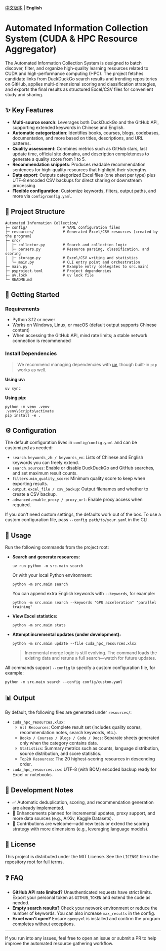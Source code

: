[中文版本](README.md) | **English**

# Automated Information Collection System (CUDA & HPC Resource Aggregator)

The Automated Information Collection System is designed to batch discover, filter, and organize high-quality learning resources related to CUDA and high-performance computing (HPC). The project fetches candidate links from DuckDuckGo search results and trending repositories on GitHub, applies multi-dimensional scoring and classification strategies, and exports the final results as structured Excel/CSV files for convenient study and sharing.

## ✨ Key Features
- **Multi-source search**: Leverages both DuckDuckGo and the GitHub API, supporting extended keywords in Chinese and English.
- **Automatic categorization**: Identifies books, courses, blogs, codebases, documentation, and more based on titles, descriptions, and URL patterns.
- **Quality assessment**: Combines metrics such as GitHub stars, last update time, official site domains, and description completeness to generate a quality score from 1 to 5.
- **Recommendation snippets**: Produces readable recommendation sentences for high-quality resources that highlight their strengths.
- **Data export**: Outputs categorized Excel files (one sheet per type) plus UTF-8 encoded CSV backups for direct sharing or downstream processing.
- **Flexible configuration**: Customize keywords, filters, output paths, and more via `config/config.yaml`.

## 📁 Project Structure
```
Automated Information Collection/
├─ config/                # YAML configuration files
├─ resources/             # Generated Excel/CSV resources (created by the program)
├─ src/
│  ├─ collector.py        # Search and collection logic
│  ├─ parsers.py          # Resource parsing, classification, and scoring
│  ├─ storage.py          # Excel/CSV writing and statistics
│  └─ main.py             # CLI entry point and orchestration
├─ main.py                # Example entry (delegates to src.main)
├─ pyproject.toml         # Project dependencies
├─ uv.lock                # uv lock file
└─ README.md
```

## 🚀 Getting Started
### Requirements
- Python 3.12 or newer
- Works on Windows, Linux, or macOS (default output supports Chinese content)
- When accessing the GitHub API, mind rate limits; a stable network connection is recommended

### Install Dependencies
> We recommend managing dependencies with [uv](https://github.com/astral-sh/uv), though built-in `pip` works as well.

**Using uv:**
```
uv sync
```

**Using pip:**
```
python -m venv .venv
.venv\Scripts\activate
pip install -e .
```

## ⚙️ Configuration
The default configuration lives in `config/config.yaml` and can be customized as needed:
- `search.keywords_zh / keywords_en`: Lists of Chinese and English keywords you can freely extend.
- `search.sources`: Enable or disable DuckDuckGo and GitHub searches, and set maximum result counts.
- `filters.min_quality_score`: Minimum quality score to keep when exporting results.
- `output.excel_file / csv_backup`: Output filenames and whether to create a CSV backup.
- `advanced.enable_proxy / proxy_url`: Enable proxy access when required.

If you don't need custom settings, the defaults work out of the box. To use a custom configuration file, pass `--config path/to/your.yaml` in the CLI.

## 🧪 Usage
Run the following commands from the project root:

- **Search and generate resources:**
  ```
  uv run python -m src.main search
  ```
  Or with your local Python environment:
  ```
  python -m src.main search
  ```
  You can append extra English keywords with `--keywords`, for example:
  ```
  python -m src.main search --keywords "GPU acceleration" "parallel training"
  ```

- **View Excel statistics:**
  ```
  python -m src.main stats
  ```

- **Attempt incremental updates (under development):**
  ```
  python -m src.main update --file cuda_hpc_resources.xlsx
  ```
  > Incremental merge logic is still evolving. The command loads the existing data and reruns a full search—watch for future updates.

All commands support `--config` to specify a custom configuration file, for example:
```
python -m src.main search --config config/custom.yaml
```

## 📊 Output
By default, the following files are generated under `resources/`:
- `cuda_hpc_resources.xlsx`:
  - `All Resources`: Complete result set (includes quality scores, recommendation notes, search keywords, etc.).
  - `Books / Courses / Blogs / Code / Docs`: Separate sheets generated only when the category contains data.
  - `Statistics`: Summary metrics such as counts, language distribution, source distribution, and score statistics.
  - `Top20 Resources`: The 20 highest-scoring resources in descending order.
- `cuda_hpc_resources.csv`: UTF-8 (with BOM) encoded backup ready for Excel or notebooks.

## 🔧 Development Notes
- ✅ Automatic deduplication, scoring, and recommendation generation are already implemented.
- 🚧 Enhancements planned for incremental updates, proxy support, and more data sources (e.g., ArXiv, Kaggle Datasets).
- 🧪 Contributions are welcome—add new tests or extend the scoring strategy with more dimensions (e.g., leveraging language models).

## 📄 License
This project is distributed under the MIT License. See the `LICENSE` file in the repository root for full terms.

## ❓ FAQ
- **GitHub API rate limited?** Unauthenticated requests have strict limits. Export your personal token as `GITHUB_TOKEN` and extend the code as needed.
- **Empty search results?** Check your network environment or reduce the number of keywords. You can also increase `max_results` in the config.
- **Excel won't open?** Ensure `openpyxl` is installed and confirm the program completes without exceptions.

---

If you run into any issues, feel free to open an issue or submit a PR to help improve the automated resource gathering workflow.
